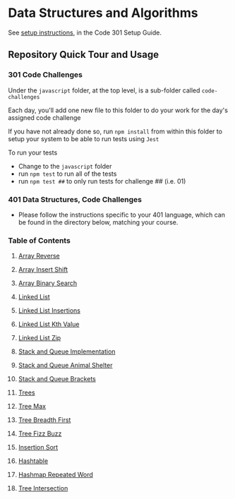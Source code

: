 # Data Structures and Algorithms

See [setup instructions](https://codefellows.github.io/setup-guide/code-301/3-code-challenges), in the Code 301 Setup Guide.

## Repository Quick Tour and Usage

### 301 Code Challenges

Under the `javascript` folder, at the top level, is a sub-folder called `code-challenges`

Each day, you'll add one new file to this folder to do your work for the day's assigned code challenge

If you have not already done so, run `npm install` from within this folder to setup your system to be able to run tests using `Jest`

To run your tests

- Change to the `javascript` folder
- run `npm test` to run all of the tests
- run `npm test ##` to only run tests for challenge ## (i.e. 01)

### 401 Data Structures, Code Challenges

- Please follow the instructions specific to your 401 language, which can be found in the directory below, matching your course.

### Table of Contents

1. [Array Reverse](python/docs/array_reverse/README.md)

2. [Array Insert Shift](python/docs/array_insert_shift/README.md)

3. [Array Binary Search](python/docs/array_binary_search/README.md)

4. [Linked List](python/docs/linked_list/README.md)

5. [Linked List Insertions](python/docs/linked_list_insertions/README.md)

6.  [Linked List Kth Value](python/docs/linked_list_kth/README.md)

7.  [Linked List Zip](python/docs/linked_list_zip/README.md)

8. [Stack and Queue Implementation](python/docs/stack_and_queue/README.md)

9. [Stack and Queue Animal Shelter](python/docs/stack_queue_animal_shelter/README.md)

10. [Stack and Queue Brackets](python/docs/stack_queue_brackets/README.md)

11. [Trees](python/docs/trees/README.md)

12. [Tree Max](python/docs/tree_max/README.md)

13. [Tree Breadth First](python/docs/tree_breadth_first/README.md)

14. [Tree Fizz Buzz](python/docs/tree_fizz_buzz/README.md)

15. [Insertion Sort](sorting/insertion/README.md)

16. [Hashtable](python/docs/hashtable/README.md)

17. [Hashmap Repeated Word](python/docs/hashtable_repeated_word/README.md)

18. [Tree Intersection](python/docs/tree_intersection/README.md)
